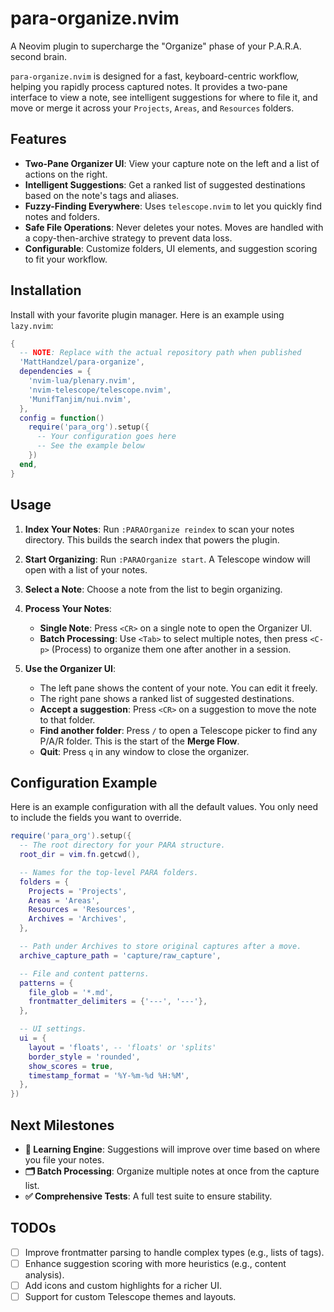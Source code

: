 # para-organize.nvim

A Neovim plugin to supercharge the "Organize" phase of your P.A.R.A. second brain.

`para-organize.nvim` is designed for a fast, keyboard-centric workflow, helping you rapidly process captured notes. It provides a two-pane interface to view a note, see intelligent suggestions for where to file it, and move or merge it across your `Projects`, `Areas`, and `Resources` folders.

## Features

- **Two-Pane Organizer UI**: View your capture note on the left and a list of actions on the right.
- **Intelligent Suggestions**: Get a ranked list of suggested destinations based on the note's tags and aliases.
- **Fuzzy-Finding Everywhere**: Uses `telescope.nvim` to let you quickly find notes and folders.
- **Safe File Operations**: Never deletes your notes. Moves are handled with a copy-then-archive strategy to prevent data loss.
- **Configurable**: Customize folders, UI elements, and suggestion scoring to fit your workflow.

## Installation

Install with your favorite plugin manager. Here is an example using `lazy.nvim`:

```lua
{
  -- NOTE: Replace with the actual repository path when published
  'MattHandzel/para-organize',
  dependencies = {
    'nvim-lua/plenary.nvim',
    'nvim-telescope/telescope.nvim',
    'MunifTanjim/nui.nvim',
  },
  config = function()
    require('para_org').setup({
      -- Your configuration goes here
      -- See the example below
    })
  end,
}
```

## Usage

1.  **Index Your Notes**: Run `:PARAOrganize reindex` to scan your notes directory. This builds the search index that powers the plugin.
2.  **Start Organizing**: Run `:PARAOrganize start`. A Telescope window will open with a list of your notes.
3.  **Select a Note**: Choose a note from the list to begin organizing.
4.  **Process Your Notes**:
    - **Single Note**: Press `<CR>` on a single note to open the Organizer UI.
    - **Batch Processing**: Use `<Tab>` to select multiple notes, then press `<C-p>` (Process) to organize them one after another in a session.

5.  **Use the Organizer UI**:
    - The left pane shows the content of your note. You can edit it freely.
    - The right pane shows a ranked list of suggested destinations.
    - **Accept a suggestion**: Press `<CR>` on a suggestion to move the note to that folder.
    - **Find another folder**: Press `/` to open a Telescope picker to find any P/A/R folder. This is the start of the **Merge Flow**.
    - **Quit**: Press `q` in any window to close the organizer.

## Configuration Example

Here is an example configuration with all the default values. You only need to include the fields you want to override.

```lua
require('para_org').setup({
  -- The root directory for your PARA structure.
  root_dir = vim.fn.getcwd(),

  -- Names for the top-level PARA folders.
  folders = {
    Projects = 'Projects',
    Areas = 'Areas',
    Resources = 'Resources',
    Archives = 'Archives',
  },

  -- Path under Archives to store original captures after a move.
  archive_capture_path = 'capture/raw_capture',

  -- File and content patterns.
  patterns = {
    file_glob = '*.md',
    frontmatter_delimiters = {'---', '---'},
  },

  -- UI settings.
  ui = {
    layout = 'floats', -- 'floats' or 'splits'
    border_style = 'rounded',
    show_scores = true,
    timestamp_format = '%Y-%m-%d %H:%M',
  },
})
```

## Next Milestones

- **🧠 Learning Engine**: Suggestions will improve over time based on where you file your notes.
- **🗂️ Batch Processing**: Organize multiple notes at once from the capture list.
- **✅ Comprehensive Tests**: A full test suite to ensure stability.

## TODOs

- [ ] Improve frontmatter parsing to handle complex types (e.g., lists of tags).
- [ ] Enhance suggestion scoring with more heuristics (e.g., content analysis).
- [ ] Add icons and custom highlights for a richer UI.
- [ ] Support for custom Telescope themes and layouts.
